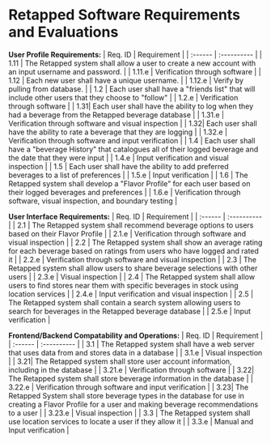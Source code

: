 # Retapped Software Requirements and Evaluations

**User Profile Requirements:**
| Req. ID | Requirement |
| :------ | :---------- |
| 1.11 | The Retapped system shall allow a user to create a new account with an input username and password. |
| 1.11.e | Verification through software |
| 1.12 | Each new user shall have a unique username. |
| 1.12.e | Verify by pulling from database. |
| 1.2 | Each user shall have a "friends list" that will include other users that they choose to "follow" |
| 1.2.e | Verification through software |
| 1.31| Each user shall have the ability to log when they had a beverage from the Retapped beverage database |
| 1.31.e | Verification through software and visual inspection |
| 1.32| Each user shall have the ability to rate a beverage that they are logging |
| 1.32.e | Verification through software and input verification |
| 1.4 | Each user shall have a "beverage History" that catalogues all of their logged beverage and the date that they were input |
| 1.4.e | Input verification and visual inspection |
| 1.5 | Each user shall have the ability to add preferred beverages to a list of preferences |
| 1.5.e | Input verification |
| 1.6 | The Retapped system shall develop a "Flavor Profile" for each user based on their logged beverages and preferences |
| 1.6.e | Verification through software, visual inspection, and boundary testing |

**User Interface Requirements:**
| Req. ID | Requirement |
| :------ | :---------- |
| 2.1 | The Retapped system shall recommend beverage options to users based on their Flavor Profile |
| 2.1.e | Verification through software and visual inspection |
| 2.2 | The Retapped system shall show an average rating for each beverage based on ratings from users who have logged and rated it |
| 2.2.e | Verification through software and visual inspection |
| 2.3 | The Retapped system shall allow users to share beverage selections with other users |
| 2.3.e | Visual inspection |
| 2.4 | The Retapped system shall allow users to find stores near them with specific beverages in stock using location services |
| 2.4.e | Input verification and visual inspection |
| 2.5 | The Retapped system shall contain a search system allowing users to search for beverages in the Retapped beverage database |
| 2.5.e | Input verification |

**Frontend/Backend Compatability and Operations:**
| Req. ID | Requirement |
| :------ | :---------- |
| 3.1 | The Retapped system shall have a web server that uses data from and stores data in a database |
| 3.1.e | Visual inspection |
| 3.21| The Retapped system shall store user account information, including in the database |
| 3.21.e | Verification through software |
| 3.22| The Retapped system shall store beverage information in the database |
| 3.22.e | Verification through software and input verification |
| 3.23| The Retapped System shall store beverage types in the database for use in creating a Flavor Profile for a user and making beverage recommendations to a user |
| 3.23.e | Visual inspection |
| 3.3 | The Retapped system shall use location services to locate a user if they allow it |
| 3.3.e | Manual and Input verification |
